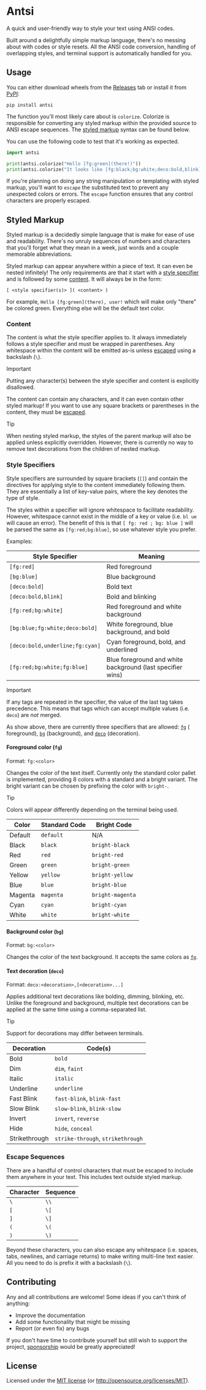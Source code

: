 # Antsi

A quick and user-friendly way to style your text using ANSI codes.

Built around a delightfully simple markup language, there's no messing about with codes or style resets. All the ANSI
code conversion, handling of overlapping styles, and terminal support is automatically handled for you.

## Usage

You can either download wheels from the [Releases][latest-release] tab or install it from [PyPI][pypi]:

```shell
pip install antsi
```

The function you'll most likely care about is `colorize`. Colorize is responsible for converting any styled markup
within the provided source to ANSI escape sequences. The [styled markup](#styled-markup) syntax can be found below.

You can use the following code to test that it's working as expected.

```python
import antsi

print(antsi.colorize("Hello [fg:green](there!)"))
print(antsi.colorize("It looks like [fg:black;bg:white;deco:bold,blink](antsi) is working!"))
```

If you're planning on doing any string manipulation or templating with styled markup, you'll want to `escape` the
substituted text to prevent any unexpected colors or errors. The `escape` function ensures that any control characters
are properly escaped.

## Styled Markup

Styled markup is a decidedly simple language that is make for ease of use and readability. There's no unruly sequences
of numbers and characters that you'll forget what they mean in a week, just words and a couple memorable abbreviations.

Styled markup can appear anywhere within a piece of text. It can even be nested infinitely! The only requirements are
that it start with a [style specifier](#style-specifiers) and is followed by some [content](#content). It will always be
in the form:

```text
[ <style specifier(s)> ]( <content> )
```

For example, `Hello [fg:green](there), user!` which will make only "there" be colored green. Everything else will be the
default text color.

### Content

The content is what the style specifier applies to. It always immediately follows a style specifier and must be wrapped
in parentheses. Any whitespace within the content will be emitted as-is unless [escaped](#escape-sequences) using a
backslash (<code>&bsol;</code>).

> [!IMPORTANT]
>
> Putting any character(s) between the style specifier and content is explicitly disallowed.

The content can contain any characters, and it can even contain other styled markup! If you want to use any square
brackets or parentheses in the content, they must be [escaped](#escape-sequences).

> [!TIP]
>
> When nesting styled markup, the styles of the parent markup will also be applied unless explicitly overridden.
> However, there is currently no way to remove text decorations from the children of nested markup.

### Style Specifiers

Style specifiers are surrounded by square brackets (`[]`) and contain the directives for applying style to the content
immediately following them. They are essentially a list of key-value pairs, where the key denotes the type of style.

The styles within a specifier will ignore whitespace to facilitate readability. However, whitespace cannot exist in the
middle of a key or value (i.e. `bl ue` will cause an error). The benefit of this is that `[ fg: red ; bg: blue ]`
will be parsed the same as `[fg:red;bg:blue]`, so use whatever style you prefer.

Examples:

| Style Specifier                 | Meaning                                                    |
|---------------------------------|------------------------------------------------------------|
| `[fg:red]`                      | Red foreground                                             |
| `[bg:blue]`                     | Blue background                                            |
| `[deco:bold]`                   | Bold text                                                  |
| `[deco:bold,blink]`             | Bold and blinking                                          |
| `[fg:red;bg:white]`             | Red foreground and white background                        |
| `[bg:blue;fg:white;deco:bold]`  | White foreground, blue background, and bold                |
| `[deco:bold,underline;fg:cyan]` | Cyan foreground, bold, and underlined                      |
| `[fg:red;bg:white;fg:blue]`     | Blue foreground and white background (last specifier wins) |

> [!IMPORTANT]
>
> If any tags are repeated in the specifier, the value of the last tag takes precedence. This means that tags which can
> accept multiple values (i.e. `deco`) are *not* merged.

As show above, there are currently three specifiers that are allowed: [`fg`](#foreground-color-fg) (
foreground), [`bg`](#background-color-bg) (background), and [`deco`](#text-decoration-deco) (decoration).

#### Foreground color (`fg`)

Format: `fg:<color>`

Changes the color of the text itself. Currently only the standard color pallet is implemented, providing 8 colors with a
standard and a bright variant. The bright variant can be chosen by prefixing the color with `bright-`.

> [!TIP]
>
> Colors will appear differently depending on the terminal being used.

| Color   | Standard Code | Bright Code      |
|---------|---------------|------------------|
| Default | `default`     | N/A              |
| Black   | `black`       | `bright-black`   |
| Red     | `red`         | `bright-red`     |
| Green   | `green`       | `bright-green`   |
| Yellow  | `yellow`      | `bright-yellow`  |
| Blue    | `blue`        | `bright-blue`    |
| Magenta | `magenta`     | `bright-magenta` |
| Cyan    | `cyan`        | `bright-cyan`    |
| White   | `white`       | `bright-white`   |

#### Background color (`bg`)

Format: `bg:<color>`

Changes the color of the text background. It accepts the same colors as [`fg`](#foreground-color-fg).

#### Text decoration (`deco`)

Format: `deco:<decoration>,[<decoration>...]`

Applies additional text decorations like bolding, dimming, blinking, etc. Unlike the foreground and background, multiple
text decorations can be applied at the same time using a comma-separated list.

> [!TIP]
>
> Support for decorations may differ between terminals.

| Decoration    | Code(s)                           |
|---------------|-----------------------------------|
| Bold          | `bold`                            |
| Dim           | `dim`, `faint`                    |
| Italic        | `italic`                          |
| Underline     | `underline`                       |
| Fast Blink    | `fast-blink`, `blink-fast`        |
| Slow Blink    | `slow-blink`, `blink-slow`        |
| Invert        | `invert`, `reverse`               |
| Hide          | `hide`, `conceal`                 |
| Strikethrough | `strike-through`, `strikethrough` |

### Escape Sequences

There are a handful of control characters that must be escaped to include them anywhere in your text. This includes
text outside styled markup.

| Character           | Sequence                  |
|---------------------|---------------------------|
| <code>&bsol;</code> | <code>&bsol;&bsol;</code> |
| `[`                 | <code>&bsol;&lsqb;</code> |
| `]`                 | <code>&bsol;&rsqb;</code> |
| `(`                 | <code>&bsol;&lpar;</code> |
| `)`                 | <code>&bsol;&rpar;</code> |

Beyond these characters, you can also escape any whitespace (i.e. spaces, tabs, newlines, and carriage returns) to make
writing multi-line text easier. All you need to do is prefix it with a backslash (<code>&bsol;</code>).

## Contributing

Any and all contributions are welcome! Some ideas if you can't think of anything:

- Improve the documentation
- Add some functionality that might be missing
- Report (or even fix) any bugs

If you don't have time to contribute yourself but still wish to support the project, [sponsorship][sponsorship] would be
greatly appreciated!

## License

Licensed under the [MIT license](LICENSE.md) (or <http://opensource.org/licenses/MIT>).

[latest-release]: https://github.com/akrantz01/antsi/releases

[pypi]: https://pypi.org/p/antsi

[sponsorship]: https://github.com/sponsors/akrantz01
